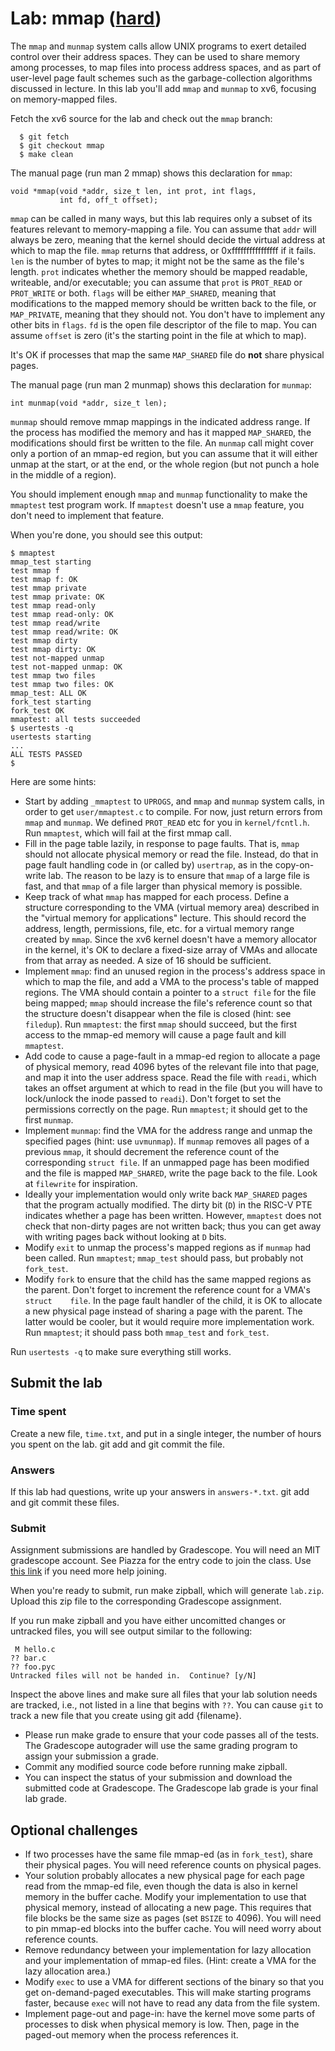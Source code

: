 # Lab: mmap ([hard](https://pdos.csail.mit.edu/6.828/2023/labs/guidance.html))

The `mmap` and `munmap` system calls allow UNIX programs to exert detailed control over their address spaces. They can be used to share memory among processes, to map files into process address spaces, and as part of user-level page fault schemes such as the garbage-collection algorithms discussed in lecture. In this lab you'll add `mmap` and `munmap` to xv6, focusing on memory-mapped files.

Fetch the xv6 source for the lab and check out the `mmap` branch:

```
  $ git fetch
  $ git checkout mmap
  $ make clean
```

The manual page (run man 2 mmap) shows this declaration for `mmap`:

```
void *mmap(void *addr, size_t len, int prot, int flags,
           int fd, off_t offset);
```

`mmap` can be called in many ways, but this lab requires only a subset of its features relevant to memory-mapping a file. You can assume that `addr` will always be zero, meaning that the kernel should decide the virtual address at which to map the file. `mmap` returns that address, or 0xffffffffffffffff if it fails. `len` is the number of bytes to map; it might not be the same as the file's length. `prot` indicates whether the memory should be mapped readable, writeable, and/or executable; you can assume  that `prot` is `PROT_READ` or `PROT_WRITE` or both. `flags` will be either `MAP_SHARED`, meaning that modifications to the mapped memory should be written back to the file, or `MAP_PRIVATE`, meaning that they should not. You don't have to implement any other bits in `flags`. `fd` is the open file descriptor of the file to map. You can assume `offset` is zero (it's the starting point in the file at which to map).

It's OK if processes that map the same `MAP_SHARED` file do **not** share physical pages.

The manual page (run man 2 munmap) shows this declaration for `munmap`:

```
int munmap(void *addr, size_t len);
```

`munmap` should remove mmap mappings in the indicated address range. If the process has modified the memory and has it mapped `MAP_SHARED`, the modifications should first be written to the file. An `munmap` call might cover only a portion of an mmap-ed region, but you can assume that it will either unmap at the start, or at the end, or the whole region (but not punch a hole in the middle of a region).

You should implement enough `mmap` and `munmap` functionality to make the `mmaptest` test program work. If `mmaptest` doesn't use a `mmap` feature, you don't need to implement that feature.

When you're done, you should see this output:

```
$ mmaptest
mmap_test starting
test mmap f
test mmap f: OK
test mmap private
test mmap private: OK
test mmap read-only
test mmap read-only: OK
test mmap read/write
test mmap read/write: OK
test mmap dirty
test mmap dirty: OK
test not-mapped unmap
test not-mapped unmap: OK
test mmap two files
test mmap two files: OK
mmap_test: ALL OK
fork_test starting
fork_test OK
mmaptest: all tests succeeded
$ usertests -q
usertests starting
...
ALL TESTS PASSED
$ 
```

Here are some hints:   

- Start by adding `_mmaptest` to `UPROGS`,      and `mmap` and `munmap` system calls, in order to      get `user/mmaptest.c` to compile. For now, just return      errors from `mmap` and `munmap`.  We defined      `PROT_READ` etc for you in `kernel/fcntl.h`.      Run `mmaptest`, which will fail at the first mmap call.     
- Fill in the page table lazily, in response to page faults.      That is, `mmap` should not allocate physical memory or      read the file. Instead, do that in page fault handling code      in (or called by) `usertrap`, as in the copy-on-write lab.      The reason to be lazy is to ensure that `mmap` of      a large file is fast, and that `mmap` of a file larger      than physical memory is possible.          
- Keep track of what `mmap` has mapped for each process.      Define a structure corresponding to the VMA (virtual      memory area) described in the "virtual memory for applications" lecture.      This should record the address, length, permissions, file, etc.      for a virtual memory range created by `mmap`. Since the xv6      kernel doesn't have a memory allocator in the kernel, it's OK to      declare a fixed-size array of VMAs and allocate      from that array as needed. A size of 16 should be sufficient.     
- Implement `mmap`:      find an unused region in the process's      address space in which to map the file,      and add a VMA to the process's      table of mapped regions.      The VMA should contain a pointer to      a `struct file` for the file being mapped; `mmap` should      increase the file's reference count so that the structure doesn't      disappear when the file is closed (hint:      see `filedup`).      Run `mmaptest`: the first `mmap` should      succeed, but the first access to the mmap-ed memory will       cause a page fault and kill `mmaptest`.     
- Add code to cause a page-fault in a mmap-ed region to      allocate a page of physical memory, read 4096 bytes of      the relevant file into      that page, and map it into the user address space.      Read the file with `readi`,      which takes an offset argument at which to read in the      file (but you will have to lock/unlock the inode passed      to `readi`).  Don't forget to set the permissions correctly      on the page.  Run `mmaptest`; it should get to the      first `munmap`.          
- Implement `munmap`: find the VMA for the address range and      unmap the specified pages (hint: use `uvmunmap`).      If `munmap` removes all pages of a      previous `mmap`, it should decrement the reference count      of the corresponding `struct file`. If an unmapped page      has been modified and the file is mapped `MAP_SHARED`,      write the page back to the file.      Look at `filewrite` for inspiration.     
- Ideally your implementation would only write back      `MAP_SHARED` pages that the program actually modified.      The dirty bit (`D`) in the RISC-V PTE indicates whether a      page has been written. However, `mmaptest` does not check      that non-dirty pages are not written back; thus you can get away      with writing pages back without looking at `D` bits.     
- Modify `exit` to unmap the process's mapped regions as      if `munmap` had been called.      Run `mmaptest`; `mmap_test` should pass, but      probably not `fork_test`.     
- Modify `fork` to ensure that the child has the    same mapped regions as the parent.    Don't    forget to increment the reference count for a VMA's `struct    file`.  In the page fault handler of the child, it is OK to    allocate a new physical page instead of sharing a page with the    parent. The latter would be cooler, but it would require more    implementation work.  Run `mmaptest`; it should pass    both `mmap_test` and `fork_test`.            

Run `usertests -q` to make sure everything still works.



## Submit the lab

### Time spent

Create a new file, `time.txt`, and put in a single integer, the number of hours you spent on the lab. git add and git commit the file.

### Answers

If this lab had questions, write up your answers in `answers-*.txt`. git add and git commit these files.

### Submit

Assignment submissions are handled by Gradescope. You will need an MIT gradescope account. See Piazza for the entry code to join the class. Use [this link](https://help.gradescope.com/article/gi7gm49peg-student-add-course#joining_a_course_using_a_course_code) if you need more help joining.

When you're ready to submit, run make zipball, which will generate `lab.zip`. Upload this zip file to the corresponding Gradescope assignment.

 If you run make zipball and you have either uncomitted changes or untracked files, you will see output similar to the following:

```
 M hello.c
?? bar.c
?? foo.pyc
Untracked files will not be handed in.  Continue? [y/N]
```

Inspect the above lines and make sure all files that your lab solution needs are tracked, i.e., not listed in a line that begins with `??`. You can cause `git` to track a new file that you create using git add {filename}.





- Please run make grade to ensure that your code passes all of the tests.    The Gradescope autograder will use the same grading program to assign your submission a grade.
- Commit any modified source code before running make zipball.
- You can inspect the status of your submission and download the submitted    code at Gradescope. The Gradescope lab grade is your final lab grade.

## Optional challenges

- If two processes have the same file mmap-ed (as      in `fork_test`), share their physical pages. You will need      reference counts on physical pages.     
- Your solution probably allocates a new physical page for each page    read from the mmap-ed file, even though the data is also in kernel    memory in the buffer cache.  Modify your implementation to use    that physical memory, instead of allocating a new page.  This requires that    file blocks be the same size as pages (set `BSIZE` to    4096).  You will need to pin mmap-ed blocks into the buffer cache.    You will need worry about reference counts.     
- Remove redundancy between your implementation for lazy    allocation and your implementation of mmap-ed files.  (Hint:    create a VMA for the lazy allocation area.)     
- Modify `exec` to use a VMA for different sections of    the binary so that you get on-demand-paged executables. This will    make starting programs faster, because `exec` will not have      to read any data from the file system.     
- Implement page-out and page-in: have    the kernel move some parts of processes to disk when    physical memory is low.  Then, page in the paged-out memory when    the process references it.        